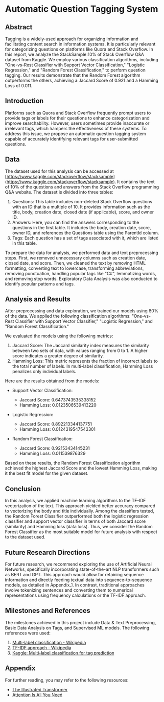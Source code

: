 # Automatic Question Tagging System

## Abstract
Tagging is a widely-used approach for organizing information and facilitating content search in information systems. It is particularly relevant for categorizing questions on platforms like Quora and Stack Overflow. In this report, we analyze the StackSample:10% of Stack Overflow Q&A dataset from Kaggle. We employ various classification algorithms, including "One-vs-Rest Classifier with Support Vector Classification," "Logistic Regression," and "Random Forest Classification," to perform question tagging. Our results demonstrate that the Random Forest algorithm outperforms the others, achieving a Jaccard Score of 0.921 and a Hamming Loss of 0.011.

## Introduction
Platforms such as Quora and Stack Overflow frequently prompt users to provide tags or labels for their questions to enhance categorization and improve searchability. However, users sometimes provide inaccurate or irrelevant tags, which hampers the effectiveness of these systems. To address this issue, we propose an automatic question tagging system capable of accurately identifying relevant tags for user-submitted questions.

## Data
The dataset used for this analysis can be accessed at [https://www.kaggle.com/stackoverflow/stacksample](https://www.kaggle.com/stackoverflow/stacksample). It contains the text of 10% of the questions and answers from the Stack Overflow programming Q&A website. The dataset is divided into three tables:

1. Questions: This table includes non-deleted Stack Overflow questions with an ID that is a multiple of 10. It provides information such as the title, body, creation date, closed date (if applicable), score, and owner ID.
2. Answers: Here, you can find the answers corresponding to the questions in the first table. It includes the body, creation date, score, owner ID, and references the Questions table using the ParentId column.
3. Tags: Each question has a set of tags associated with it, which are listed in this table.

To prepare the data for analysis, we performed data and text preprocessing steps. First, we removed unnecessary columns such as creation date, closed date, and score. Then, we cleaned the text by removing HTML formatting, converting text to lowercase, transforming abbreviations, removing punctuation, handling popular tags like "C#", lemmatizing words, and removing stop words. Exploratory Data Analysis was also conducted to identify popular patterns and tags.

## Analysis and Results
After preprocessing and data exploration, we trained our models using 80% of the data. We applied the following classification algorithms: "One-vs-Rest Classifier with Support Vector Classifier," "Logistic Regression," and "Random Forest Classification."

We evaluated the models using the following metrics:

1. Jaccard Score: The Jaccard similarity index measures the similarity between two sets of data, with values ranging from 0 to 1. A higher score indicates a greater degree of similarity.
2. Hamming Loss: This metric represents the fraction of incorrect labels to the total number of labels. In multi-label classification, Hamming Loss penalizes only individual labels.

Here are the results obtained from the models:

- Support Vector Classification:
  - Jaccard Score: 0.6473743535338152
  - Hamming Loss: 0.0123506539413220

- Logistic Regression:
  - Jaccard Score: 0.892213344137751
  - Hamming Loss: 0.0124319547543301

- Random Forest Classification:
  - Jaccard Score: 0.92153434145231
  - Hamming Loss: 0.011539876329

Based on these results, the Random Forest Classification algorithm achieved the highest Jaccard Score and the lowest Hamming Loss, making it the best fit model for the given dataset.

## Conclusion
In this analysis, we applied machine learning algorithms to the TF-IDF vectorization of the text. This approach yielded better accuracy compared to vectorizing the body and title individually. Among the classifiers tested, the Random Forest Classifier outperformed both the logistic regression classifier and support vector classifier in terms of both Jaccard score (similarity) and Hamming loss (data loss). Thus, we consider the Random Forest Classifier as the most suitable model for future analysis with respect to the dataset used.

## Future Research Directions
For future research, we recommend exploring the use of Artificial Neural Networks, specifically incorporating state-of-the-art NLP transformers such as BERT and GPT. This approach would allow for retaining sequence information and directly feeding textual data into sequence-to-sequence models, as detailed in Appendix_1. In contrast, traditional approaches involve tokenizing sentences and converting them to numerical representations using frequency calculations or the TF-IDF approach.

## Milestones and References
The milestones achieved in this project include Data & Text Preprocessing, Basic Data Analysis on Tags, and Supervised ML models. The following references were used:

1. [Multi-label classification - Wikipedia](https://en.wikipedia.org/wiki/Multi-label_classification#Statistics_and_evaluation_metrics)
2. [TF-IDF approach - Wikipedia](https://en.wikipedia.org/wiki/Multi-label_classification#Statistics_and_evaluation_metrics)
3. [Kaggle: Multi-label classification for tag prediction](https://www.kaggle.com/vikashrajluhaniwal/multi-label-classification-for-tag-prediction)

## Appendix
For further reading, you may refer to the following resources:

- [The Illustrated Transformer](https://jalammar.github.io/illustrated-transformer/)
- [Attention Is All You Need](https://proceedings.neurips.cc/paper/2017/file/3f5ee243547dee91fbd053c1c4a845aa-Paper.pdf)
